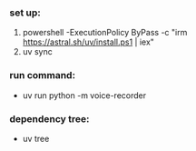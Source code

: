 ### set up:

1. powershell -ExecutionPolicy ByPass -c "irm https://astral.sh/uv/install.ps1 | iex"
2. uv sync

### run command:

- uv run python -m voice-recorder

### dependency tree:

- uv tree
